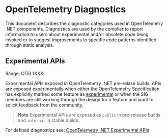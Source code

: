 # OpenTelemetry Diagnostics

This document describes the diagnostic categories used in OpenTelemetry .NET
components. Diagnostics are used by the compiler to report information to users
about experimental and/or obsolete code being invoked or to suggest improvements
to specific code patterns identified through static analysis.

## Experimental APIs

Range: OTEL1XXX

Experimental APIs exposed in OpenTelemetry .NET pre-relase builds. APIs are
exposed experimentally when either the OpenTelemetry Specification has
explicitly marked some feature as
[experimental](https://github.com/open-telemetry/opentelemetry-specification/blob/main/specification/document-status.md)
or when the SIG members are still working through the design for a feature and
want to solicit feedback from the community.

> **Note** Experimental APIs are exposed as `public` in pre-release builds and
> `internal` in stable builds.

For defined diagnostics see: [OpenTelemetry .NET Experimental
APIs](./experimental-apis/README.md)
